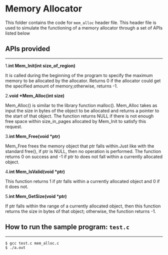 # Memory Allocator

This folder contains the code for `mem_alloc` header file. This header file is used to simulate the functioning of a memory allocator through a set of APIs listed below

## APIs provided
---

1.**int Mem_Init(int size_of_region)**

It is called during the beginning of the program to specify the maximum memory to be allocated by the allocator.
Returns 0 if the allocator could get the specified amount of memory;otherwise, returns -1.

2.**void \*Mem_Alloc(int size)**

Mem_Alloc() is similar to the library function malloc(). Mem_Alloc takes as input the size in bytes of the object to be allocated and returns a pointer to the start of that object. The function returns NULL if there is not enough free space within size_in_pages allocated by Mem_Init to satisfy this request.

3.**int Mem_Free(void \*ptr)**

Mem_Free frees the memory object that ptr falls within.Just like with the standard free(), if ptr is NULL, then no operation is performed. The function returns 0 on success and -1 if ptr to does not fall within a currently allocated object.

4.**int Mem_IsValid(void \*ptr)**

This function returns 1 if ptr falls within a currently allocated object and 0 if it does not.

5.**int Mem_GetSize(void \*ptr)**

If ptr falls within the range of a currently allocated object, then this function returns the size in bytes of that object; otherwise, the function returns -1.

## How to run the sample program: `test.c`

----
    $ gcc test.c mem_alloc.c
    $ ./a.out
